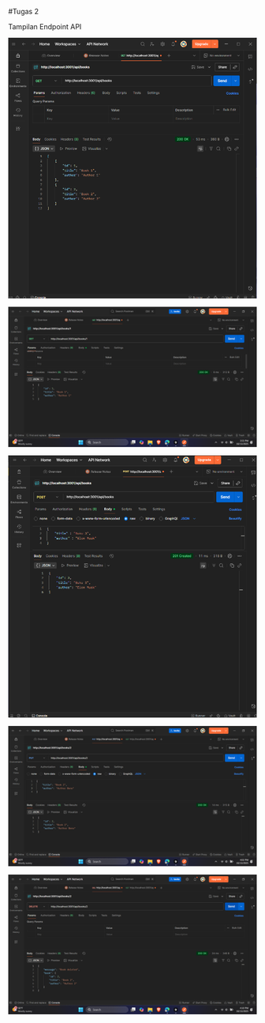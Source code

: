 #Tugas 2

Tampilan Endpoint API


![Postman GET](../Prk2/img/get_api_books.png)


![Postman GET By id](../Prk2/img/getbyid_api_books.png)


![Postman POST](../Prk2/img/post_api_books.png)


![Postman PUT](../Prk2/img/put_api_books.png)


![Postman DELETE](../Prk2/img/delete_api_books.png)